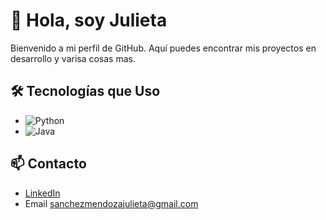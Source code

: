 

# 👋 Hola, soy Julieta 

Bienvenido a mi perfil de GitHub. Aquí puedes encontrar mis proyectos en desarrollo y varisa cosas mas.

## 🛠️ Tecnologías que Uso
- ![Python](https://img.shields.io/badge/-Python-3776AB?style=flat-square&logo=python&logoColor=ffffff)
- ![Java](https://img.shields.io/badge/Java-007396?style=flat-square&logo=java&logoColor=white)

## 📫 Contacto
- [LinkedIn](https://www.linkedin.com/in/julieta-sanchez-mendoza-06640927b/)
- Email  sanchezmendozajulieta@gmail.com
